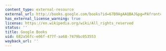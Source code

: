 ```yaml
---
content_type: external-resource
external_url: http://books.google.com/books?id=67B9AgAAQBAJ&pg=PAfrontcover
has_external_license_warning: true
license: https://en.wikipedia.org/wiki/All_rights_reserved
status: ''
title: Google Books
uid: 682a56fc-e06f-477f-aa68-7479bc053553
wayback_url: ''
---
```

